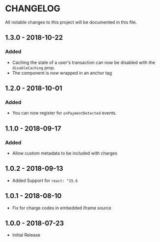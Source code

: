 # CHANGELOG
All notable changes to this project will be documented in this file.

## 1.3.0 - 2018-10-22
### Added
- Caching the state of a user's transaction can now be disabled with the `disableCaching` prop.
- The component is now wrapped in an anchor tag

## 1.2.0 - 2018-10-01
### Added
- You can now register for `onPaymentDetected` events.

## 1.1.0 - 2018-09-17
### Added
- Allow custom metadata to be included with charges

## 1.0.2 - 2018-09-13
- Added Support for `react: ^15.6`

## 1.0.1 - 2018-08-10
- Fix for charge codes in embedded iframe source

## 1.0.0 - 2018-07-23
- Initial Release

